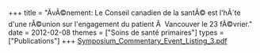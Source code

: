 +++
title = "ÃvÃ©nement: Le Conseil canadien de la santÃ© est l'hÃ´te d'une rÃ©union sur l'engagement du patient Ã  Vancouver le 23 fÃ©vrier."
date = 2012-02-08
themes = ["Soins de santé primaires"]
types = ["Publications"]
+++
[Symposium_Commentary_Event_Listing_3.pdf](/files/Symposium_Commentary_Event_Listing_3.pdf)
